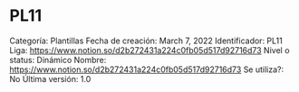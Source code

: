 # PL11

Categoría: Plantillas
Fecha de creación: March 7, 2022
Identificador: PL11
Liga: https://www.notion.so/d2b272431a224c0fb05d517d92716d73 
Nivel o status: Dinámico
Nombre: https://www.notion.so/d2b272431a224c0fb05d517d92716d73 
Se utiliza?: No
Última versión: 1.0